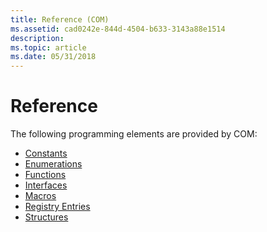 ```yaml
---
title: Reference (COM)
ms.assetid: cad0242e-844d-4504-b633-3143a88e1514
description: 
ms.topic: article
ms.date: 05/31/2018
---
```


# Reference

The following programming elements are provided by COM:

-   [Constants](constants.md)
-   [Enumerations](enumerations.md)
-   [Functions](functions.md)
-   [Interfaces](interfaces.md)
-   [Macros](macros.md)
-   [Registry Entries](registry-entries.md)
-   [Structures](structures.md)

 

 




